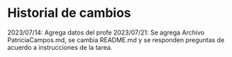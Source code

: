 # Historial de cambios

2023/07/14: Agrega datos del profe
2023/07/21: Se agrega Archivo PatriciaCampos.md, se cambia README.md y se responden preguntas de acuerdo a instrucciones de la tarea.
